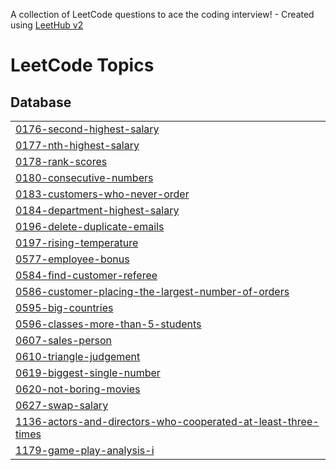 A collection of LeetCode questions to ace the coding interview! - Created using [LeetHub v2](https://github.com/arunbhardwaj/LeetHub-2.0)
<!---LeetCode Topics Start-->
# LeetCode Topics
## Database
|  |
| ------- |
| [0176-second-highest-salary](https://github.com/ZuhairBhati/Leetcode-SQL/tree/master/0176-second-highest-salary) |
| [0177-nth-highest-salary](https://github.com/ZuhairBhati/Leetcode-SQL/tree/master/0177-nth-highest-salary) |
| [0178-rank-scores](https://github.com/ZuhairBhati/Leetcode-SQL/tree/master/0178-rank-scores) |
| [0180-consecutive-numbers](https://github.com/ZuhairBhati/Leetcode-SQL/tree/master/0180-consecutive-numbers) |
| [0183-customers-who-never-order](https://github.com/ZuhairBhati/Leetcode-SQL/tree/master/0183-customers-who-never-order) |
| [0184-department-highest-salary](https://github.com/ZuhairBhati/Leetcode-SQL/tree/master/0184-department-highest-salary) |
| [0196-delete-duplicate-emails](https://github.com/ZuhairBhati/Leetcode-SQL/tree/master/0196-delete-duplicate-emails) |
| [0197-rising-temperature](https://github.com/ZuhairBhati/Leetcode-SQL/tree/master/0197-rising-temperature) |
| [0577-employee-bonus](https://github.com/ZuhairBhati/Leetcode-SQL/tree/master/0577-employee-bonus) |
| [0584-find-customer-referee](https://github.com/ZuhairBhati/Leetcode-SQL/tree/master/0584-find-customer-referee) |
| [0586-customer-placing-the-largest-number-of-orders](https://github.com/ZuhairBhati/Leetcode-SQL/tree/master/0586-customer-placing-the-largest-number-of-orders) |
| [0595-big-countries](https://github.com/ZuhairBhati/Leetcode-SQL/tree/master/0595-big-countries) |
| [0596-classes-more-than-5-students](https://github.com/ZuhairBhati/Leetcode-SQL/tree/master/0596-classes-more-than-5-students) |
| [0607-sales-person](https://github.com/ZuhairBhati/Leetcode-SQL/tree/master/0607-sales-person) |
| [0610-triangle-judgement](https://github.com/ZuhairBhati/Leetcode-SQL/tree/master/0610-triangle-judgement) |
| [0619-biggest-single-number](https://github.com/ZuhairBhati/Leetcode-SQL/tree/master/0619-biggest-single-number) |
| [0620-not-boring-movies](https://github.com/ZuhairBhati/Leetcode-SQL/tree/master/0620-not-boring-movies) |
| [0627-swap-salary](https://github.com/ZuhairBhati/Leetcode-SQL/tree/master/0627-swap-salary) |
| [1136-actors-and-directors-who-cooperated-at-least-three-times](https://github.com/ZuhairBhati/Leetcode-SQL/tree/master/1136-actors-and-directors-who-cooperated-at-least-three-times) |
| [1179-game-play-analysis-i](https://github.com/ZuhairBhati/Leetcode-SQL/tree/master/1179-game-play-analysis-i) |
<!---LeetCode Topics End-->